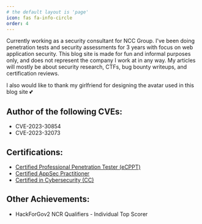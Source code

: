 ```yaml
---
# the default layout is 'page'
icon: fas fa-info-circle
order: 4
---
```


Currently working as a security consultant for NCC Group. I've been doing penetration tests and security assessments for 3 years with focus on web application security. This blog site is made for fun and informal purposes only, and does not represent the company I work at in any way. My articles will mostly be about security research, CTFs, bug bounty writeups, and certification reviews. 

I also would like to thank my girlfriend for designing the avatar used in this blog site 💕

## Author of the following CVEs:
- CVE-2023-30854
- CVE-2023-32073

## Certifications:
- [Certified Professional Penetration Tester (eCPPT)](https://certs.ine.com/5f68682c-9c45-4fd4-b183-3a9c2b160d2e)
- [Certified AppSec Practitioner](https://secops.group/certificate-validation/)
- [Certified in Cybersecurity (CC)](https://www.credly.com/badges/b20a2ba9-6bc4-4ef3-9cd9-e554283998e0/public_url)

## Other Achievements:
- HackForGov2 NCR Qualifiers - Individual Top Scorer
